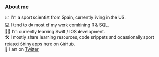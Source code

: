 
### About me

📈 I'm a sport scientist from Spain, currently living in the US.  
💻 I tend to do most of my work combining R & SQL.  
🤳🏻 I’m currently learning Swift / IOS development.  
🛠 I mostly share learning resources, code snippets and ocassionally sport related Shiny apps here on GitHub.  
💬 I am on [Twitter](https://twitter.com/jfernandez__)  

